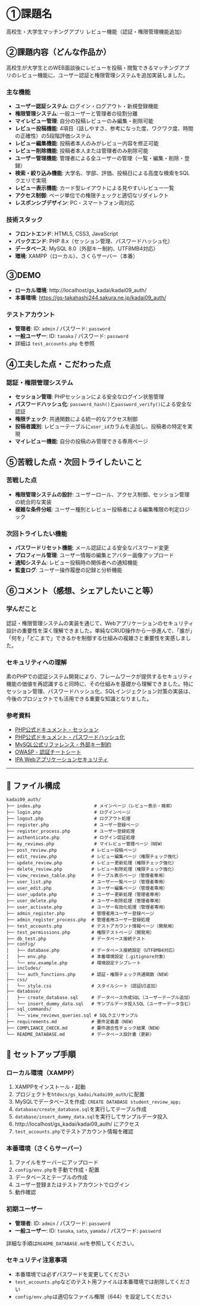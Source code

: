 # ①課題名
高校生・大学生マッチングアプリ レビュー機能（認証・権限管理機能追加）

## ②課題内容（どんな作品か）
高校生が大学生とのWEB面談後にレビューを投稿・閲覧できるマッチングアプリのレビュー機能に、ユーザー認証と権限管理システムを追加実装しました。

### 主な機能
- **ユーザー認証システム**: ログイン・ログアウト・新規登録機能
- **権限管理システム**: 一般ユーザーと管理者の役割分離
- **マイレビュー管理**: 自分の投稿レビューのみ編集・削除可能
- **レビュー投稿機能**: 4項目（話しやすさ、参考になった度、ワクワク度、時間の正確性）の5段階評価システム
- **レビュー編集機能**: 投稿者本人のみがレビュー内容を修正可能
- **レビュー削除機能**: 投稿者本人または管理者のみ削除可能
- **ユーザー管理機能**: 管理者による全ユーザーの管理（一覧・編集・削除・登録）
- **検索・絞り込み機能**: 大学名、学部、評価、投稿日による高度な検索をSQLクエリで実現
- **レビュー表示機能**: カード型レイアウトによる見やすいレビュー一覧
- **アクセス制御**: ページ単位での権限チェックと適切なリダイレクト
- **レスポンシブデザイン**: PC・スマートフォン両対応

### 技術スタック
- **フロントエンド**: HTML5, CSS3, JavaScript
- **バックエンド**: PHP 8.x（セッション管理、パスワードハッシュ化）
- **データベース**: MySQL 8.0（外部キー制約、UTF8MB4対応）
- **環境**: XAMPP（ローカル）、さくらサーバー（本番）

## ③DEMO
- **ローカル環境**: http://localhost/gs_kadai/kadai09_auth/
- **本番環境**: https://gs-takahashi244.sakura.ne.jp/kadai09_auth/

### テストアカウント
- **管理者**: ID: `admin` / パスワード: `password`
- **一般ユーザー**: ID: `tanaka` / パスワード: `password`
- 詳細は `test_accounts.php` を参照

## ④工夫した点・こだわった点

### 認証・権限管理システム
- **セッション管理**: PHPセッションによる安全なログイン状態管理
- **パスワードハッシュ化**: `password_hash()`と`password_verify()`による安全な認証
- **権限チェック**: 共通関数による統一的なアクセス制御
- **投稿者識別**: レビューテーブルに`user_id`カラムを追加し、投稿者の特定を実現
- **マイレビュー機能**: 自分の投稿のみ管理できる専用ページ


## ⑤苦戦した点・次回トライしたいこと

### 苦戦した点
- **権限管理システムの設計**: ユーザーロール、アクセス制御、セッション管理の統合的な実装
- **複雑な条件分岐**: ユーザー種別とレビュー投稿者による編集権限の判定ロジック

### 次回トライしたい機能
- **パスワードリセット機能**: メール認証による安全なパスワード変更
- **プロフィール管理**: ユーザー情報の編集とアバター画像アップロード
- **通知システム**: レビュー投稿時の関係者への通知機能
- **監査ログ**: ユーザー操作履歴の記録と分析機能

## ⑥コメント（感想、シェアしたいこと等）

### 学んだこと
認証・権限管理システムの実装を通じて、Webアプリケーションのセキュリティ設計の重要性を深く理解できました。単純なCRUD操作から一歩進んで、「誰が」「何を」「どこまで」できるかを制御する仕組みの複雑さと重要性を実感しました。

### セキュリティへの理解
素のPHPでの認証システム開発により、フレームワークが提供するセキュリティ機能の価値を再認識すると同時に、その仕組みを基礎から理解できました。特にセッション管理、パスワードハッシュ化、SQLインジェクション対策の実装は、今後のプロジェクトでも活用できる重要な知識となりました。


### 参考資料
- [PHP公式ドキュメント - セッション](https://www.php.net/manual/ja/book.session.php)
- [PHP公式ドキュメント - パスワードハッシュ化](https://www.php.net/manual/ja/book.password.php)
- [MySQL公式リファレンス - 外部キー制約](https://dev.mysql.com/doc/refman/8.0/ja/create-table-foreign-keys.html)
- [OWASP - 認証チートシート](https://cheatsheetseries.owasp.org/cheatsheets/Authentication_Cheat_Sheet.html)
- [IPA Webアプリケーションセキュリティ](https://www.ipa.go.jp/security/vuln/websecurity.html)

---

## 📁 ファイル構成

```
kadai09_auth/
├── index.php                    # メインページ（レビュー表示・検索）
├── login.php                    # ログインページ
├── logout.php                   # ログアウト処理
├── register.php                 # ユーザー登録ページ
├── register_process.php         # ユーザー登録処理
├── authenticate.php             # ログイン認証処理
├── my_reviews.php               # マイレビュー管理ページ（NEW）
├── post_review.php             # レビュー投稿ページ
├── edit_review.php             # レビュー編集ページ（権限チェック強化）
├── update_review.php           # レビュー更新処理（権限チェック強化）
├── delete_review.php           # レビュー削除処理（権限チェック強化）
├── view_reviews_table.php      # テーブル表示ページ（管理者専用）
├── user_list.php               # ユーザー一覧ページ（管理者専用）
├── user_edit.php               # ユーザー編集ページ（管理者専用）
├── user_update.php             # ユーザー更新処理（管理者専用）
├── user_delete.php             # ユーザー削除処理（管理者専用）
├── user_activate.php           # ユーザー有効化処理（管理者専用）
├── admin_register.php          # 管理者用ユーザー登録ページ
├── admin_register_process.php  # 管理者用ユーザー登録処理
├── test_accounts.php           # テストアカウント情報ページ（開発用）
├── test_permissions.php        # 権限テストページ（開発用）
├── db_test.php                 # データベース接続テスト
├── config/
│   ├── database.php            # データベース接続設定（UTF8MB4対応）
│   ├── env.php                 # 本番環境設定（.gitignore対象）
│   └── env.example.php         # 環境設定テンプレート
├── includes/
│   └── auth_functions.php      # 認証・権限チェック共通関数（NEW）
├── css/
│   └── style.css               # スタイルシート（認証UI追加）
├── database/
│   ├── create_database.sql     # データベース作成SQL（ユーザーテーブル追加）
│   └── insert_dummy_data.sql   # サンプルデータ投入SQL（ユーザーデータ含む）
├── sql_commands/
│   └── view_reviews_queries.sql # SQLクエリサンプル
├── requirements.md             # 要件定義書（NEW）
├── COMPLIANCE_CHECK.md         # 要件適合性チェック結果（NEW）
└── README_DATABASE.md          # データベース設計書（更新）
```

## 🚀 セットアップ手順

### ローカル環境（XAMPP）
1. XAMPPをインストール・起動
2. プロジェクトを`htdocs/gs_kadai/kadai09_auth/`に配置
3. MySQLでデータベースを作成: `CREATE DATABASE student_review_app;`
4. `database/create_database.sql`を実行してテーブル作成
5. `database/insert_dummy_data.sql`を実行してサンプルデータ投入
6. http://localhost/gs_kadai/kadai09_auth/ にアクセス
7. `test_accounts.php`でテストアカウント情報を確認

### 本番環境（さくらサーバー）
1. ファイルをサーバーにアップロード
2. `config/env.php`を手動で作成・配置
3. データベースとテーブルの作成
4. ユーザー登録またはテストアカウントでログイン
5. 動作確認

### 初期ユーザー
- **管理者**: ID: `admin` / パスワード: `password`
- **一般ユーザー**: ID: `tanaka`, `sato`, `yamada` / パスワード: `password`

詳細な手順は`README_DATABASE.md`を参照してください。

### セキュリティ注意事項
- 本番環境では必ずパスワードを変更してください
- `test_accounts.php`などのテスト用ファイルは本番環境では削除してください
- `config/env.php`は適切なファイル権限（644）を設定してください
